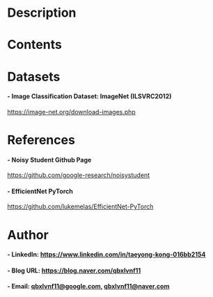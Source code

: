 

Description
=============

Contents
=============

Datasets
=============

#### - Image Classification Dataset: ImageNet (ILSVRC2012)

https://image-net.org/download-images.php

References
=============

#### - Noisy Student Github Page

https://github.com/google-research/noisystudent

#### - EfficientNet PyTorch

https://github.com/lukemelas/EfficientNet-PyTorch

Author
=============

#### - LinkedIn: https://www.linkedin.com/in/taeyong-kong-016bb2154

#### - Blog URL: https://blog.naver.com/qbxlvnf11

#### - Email: qbxlvnf11@google.com, qbxlvnf11@naver.com

